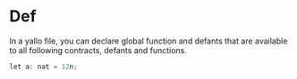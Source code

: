 # Def

In a yallo file, you can declare global function and defants that are available to all following contracts, defants and functions.

```csharp
let a: nat = 12n;
```
